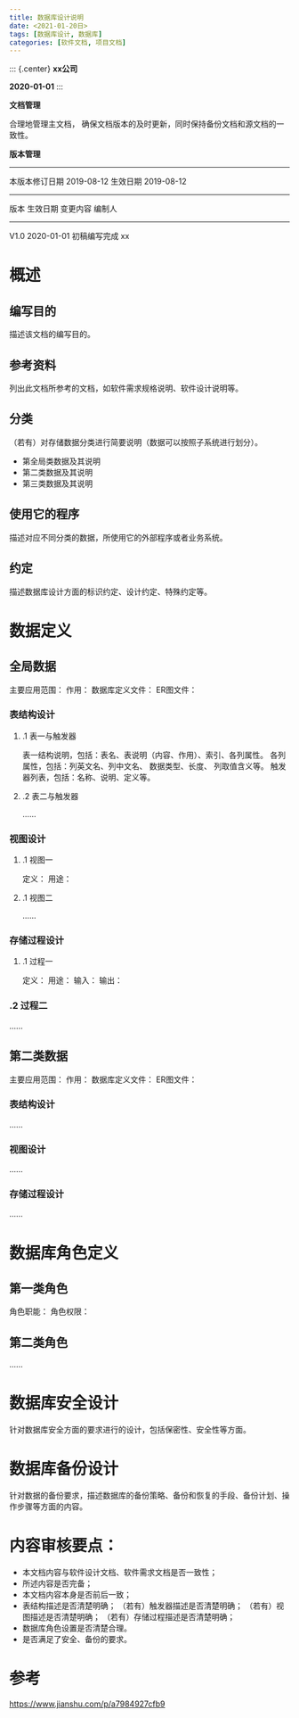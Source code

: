 ```yaml
---
title: 数据库设计说明
date: <2021-01-20日>
tags: [数据库设计, 数据库]
categories: [软件文档, 项目文档]
---
```


::: {.center}
**xx公司**

**2020-01-01**
:::

**文档管理**

合理地管理主文档，
确保文档版本的及时更新，同时保持备份文档和源文档的一致性。

**版本管理**

  ---------------- ------------ ---------- ------------
  本版本修订日期   2019-08-12   生效日期   2019-08-12
  ---------------- ------------ ---------- ------------

  版本   生效日期     变更内容       编制人
  ------ ------------ -------------- --------
  V1.0   2020-01-01   初稿编写完成   xx

# 概述

## 编写目的

描述该文档的编写目的。

## 参考资料

列出此文档所参考的文档，如软件需求规格说明、软件设计说明等。

## 分类

（若有）对存储数据分类进行简要说明（数据可以按照子系统进行划分）。

-   第全局类数据及其说明
-   第二类数据及其说明
-   第三类数据及其说明

## 使用它的程序

描述对应不同分类的数据，所使用它的外部程序或者业务系统。

## 约定

描述数据库设计方面的标识约定、设计约定、特殊约定等。

# 数据定义

## 全局数据

主要应用范围： 作用： 数据库定义文件： ER图文件：

### 表结构设计

1.  .1 表一与触发器

    表一结构说明，包括：表名、表说明（内容、作用）、索引、各列属性。
    各列属性，包括：列英文名、列中文名、 数据类型、长度、 列取值含义等。
    触发器列表，包括：名称、说明、定义等。

2.  .2 表二与触发器

    ......

### 视图设计

1.  .1 视图一

    定义： 用途：

2.  .1 视图二

    ......

### 存储过程设计

1.  .1 过程一

    定义： 用途： 输入： 输出：

### .2 过程二

......

## 第二类数据

主要应用范围： 作用： 数据库定义文件： ER图文件：

### 表结构设计

......

### 视图设计

......

### 存储过程设计

......

# 数据库角色定义

## 第一类角色

角色职能： 角色权限：

## 第二类角色

......

# 数据库安全设计

针对数据库安全方面的要求进行的设计，包括保密性、安全性等方面。

# 数据库备份设计

针对数据的备份要求，描述数据库的备份策略、备份和恢复的手段、备份计划、操作步骤等方面的内容。

# 内容审核要点：

-   本文档内容与软件设计文档、软件需求文档是否一致性；
-   所述内容是否完备；
-   本文档内容本身是否前后一致；
-   表结构描述是否清楚明确； （若有）触发器描述是否清楚明确；
    （若有）视图描述是否清楚明确； （若有）存储过程描述是否清楚明确；
-   数据库角色设置是否清楚合理。
-   是否满足了安全、备份的要求。

# 参考

<https://www.jianshu.com/p/a7984927cfb9>
